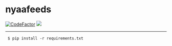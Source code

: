 # nyaafeeds  

[![CodeFactor](https://www.codefactor.io/repository/github/sinkaroid/nyaa/badge)](https://www.codefactor.io/repository/github/sinkaroid/nyaa) [![](https://img.shields.io/pypi/v/pycurl)](https://pypi.org/project/pycurl/)  

----
     $ pip install -r requirements.txt  
